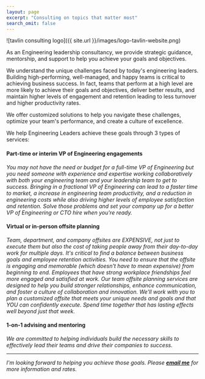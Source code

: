 ```yaml
---
layout: page
excerpt: "Consulting on topics that matter most"
search_omit: false
---
```


![tavlin consulting logo]({{ site.url }}/images/logo-tavlin-website.png)

As an Engineering leadership consultancy, we provide strategic guidance, mentorship, and support to help you achieve your goals and objectives. 

We understand the unique challenges faced by today's engineering leaders. Building high-performing, well-managed, and happy teams is critical to achieving business success. In fact, teams that perform at a high level are more likely to achieve their goals and objectives, deliver better results, and maintain higher levels of engagement and retention leading to less turnover and higher productivity rates.

We offer customized solutions to help you navigate these challenges, optimize your team's performance, and create a culture of excellence.
 
We help Engineering Leaders achieve these goals through 3 types of services:

<h4>Part-time or interim VP of Engineering engagements </h4>

<i> You may not have the need or budget for a full-time VP of Engineering but you need someone with experience and expertise working collaboratively with both your engineering team and your leadership team to get to success. Bringing in a fractional VP of Engineering can lead to a faster time to market, a increase in engineering team productivity, and a reduction in engineering costs while also driving higher levels of employee satisfaction and retention. Solve those problems and set your company up for a better VP of Engineering or CTO hire when you're ready.</i>

<h4>Virtual or in-person offsite planning</h4>

<i> Team, department, and company offsites are EXPENSIVE, not just to execute them but also the cost of taking people away from their day-to-day work for multiple days. It's critical to find a balance between business goals and employee retention activities. You need to ensure that the offsite is engaging and memorable (which doesn't have to mean expensive) from beginning to end. Employees that have strong workplace friendships feel more engaged and satisfied at work. Our team offsite planning services are designed to help you build stronger relationships, enhance communication, and foster a culture of collaboration and innovation. We'll work with you to plan a customized offsite that meets your unique needs and goals and that YOU can confidently execute. Spend time together that has lasting effects well beyond just that week.</i>

<h4>1-on-1 advising and mentoring</h4>

<i> We are committed to helping individuals build the necessary skills to effectively lead their teams and drive their companies to success. </i>
 
-------
<i>I'm looking forward to helping you achieve those goals. Please <b>[email me](mailto:asheren@gmail.com)</b> for more information and rates.
